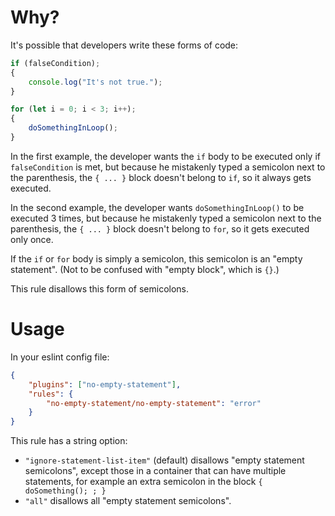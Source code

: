# Why?

It's possible that developers write these forms of code:

```js
if (falseCondition);
{
    console.log("It's not true.");
}
```

```js
for (let i = 0; i < 3; i++);
{
    doSomethingInLoop();
}
```

In the first example, the developer wants the `if` body to be executed only if `falseCondition` is met, but because he mistakenly typed a semicolon next to the parenthesis, the `{ ... }` block doesn't belong to `if`, so it always gets executed.

In the second example, the developer wants `doSomethingInLoop()` to be executed 3 times, but because he mistakenly typed a semicolon next to the parenthesis, the `{ ... }` block doesn't belong to `for`, so it gets executed only once.

If the `if` or `for` body is simply a semicolon, this semicolon is an "empty statement". (Not to be confused with "empty block", which is `{}`.)

This rule disallows this form of semicolons.

# Usage

In your eslint config file:

```json
{
    "plugins": ["no-empty-statement"],
    "rules": {
        "no-empty-statement/no-empty-statement": "error"
    }
}
```

This rule has a string option:

- `"ignore-statement-list-item"` (default) disallows "empty statement semicolons", except those in a container that can have multiple statements, for example an extra semicolon in the block `{ doSomething(); ; }`
- `"all"` disallows all "empty statement semicolons".
